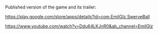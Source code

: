 Published version of the game and its trailer:

https://play.google.com/store/apps/details?id=com.EmilGlz.SwerveBall

https://www.youtube.com/watch?v=Ddu64LKJnR0&ab_channel=EmilGlz
